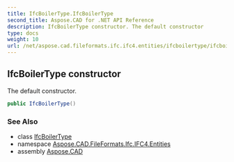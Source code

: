 ```yaml
---
title: IfcBoilerType.IfcBoilerType
second_title: Aspose.CAD for .NET API Reference
description: IfcBoilerType constructor. The default constructor
type: docs
weight: 10
url: /net/aspose.cad.fileformats.ifc.ifc4.entities/ifcboilertype/ifcboilertype/
---
```

## IfcBoilerType constructor

The default constructor.

```csharp
public IfcBoilerType()
```

### See Also

* class [IfcBoilerType](../)
* namespace [Aspose.CAD.FileFormats.Ifc.IFC4.Entities](../../ifcboilertype/)
* assembly [Aspose.CAD](../../../)


